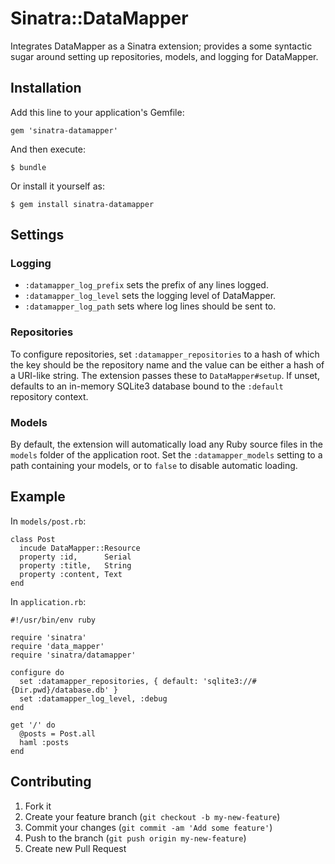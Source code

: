# Sinatra::DataMapper

Integrates DataMapper as a Sinatra extension; provides a some
syntactic sugar around setting up repositories, models, and
logging for DataMapper.

## Installation

Add this line to your application's Gemfile:

    gem 'sinatra-datamapper'

And then execute:

    $ bundle

Or install it yourself as:

    $ gem install sinatra-datamapper

## Settings

### Logging

 + `:datamapper_log_prefix` sets the prefix of any lines logged.
 + `:datamapper_log_level` sets the logging level of DataMapper.
 + `:datamapper_log_path` sets where log lines should be sent to.

### Repositories

To configure repositories, set `:datamapper_repositories` to a
hash of which the key should be the repository name and the value
can be either a hash of a URI-like string. The extension passes
these to `DataMapper#setup`. If unset, defaults to an in-memory
SQLite3 database bound to the `:default` repository context.

### Models

By default, the extension will automatically load any Ruby source
files in the `models` folder of the application root. Set the
`:datamapper_models` setting to a path containing your models, or
to `false` to disable automatic loading.

## Example

In `models/post.rb`:

    class Post
      incude DataMapper::Resource
      property :id,      Serial
      property :title,   String
      property :content, Text
    end

In `application.rb`:

    #!/usr/bin/env ruby
 
    require 'sinatra'
    require 'data_mapper'
    require 'sinatra/datamapper'

    configure do
      set :datamapper_repositories, { default: 'sqlite3://#{Dir.pwd}/database.db' }
      set :datamapper_log_level, :debug
    end
 
    get '/' do
      @posts = Post.all
      haml :posts
    end

## Contributing

1. Fork it
2. Create your feature branch (`git checkout -b my-new-feature`)
3. Commit your changes (`git commit -am 'Add some feature'`)
4. Push to the branch (`git push origin my-new-feature`)
5. Create new Pull Request
